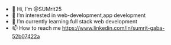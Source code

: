 - 👋 Hi, I’m @SUMrit25
- 👀 I’m interested in web-development,app development
- 🌱 I’m currently learning full stack web development
- 📫 How to reach me https://www.linkedin.com/in/sumrit-gaba-52b07422a

<!---
SUMrit25/SUMrit25 is a ✨ special ✨ repository because its `README.md` (this file) appears on your GitHub profile.
You can click the Preview link to take a look at your changes.
--->
